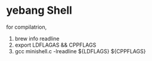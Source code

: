 # yebang Shell

for compilatrion,
1. brew info readline
2. export LDFLAGAS && CPPFLAGS
3. gcc minishell.c -lreadline ${LDFLAGS} ${CPPFLAGS}
